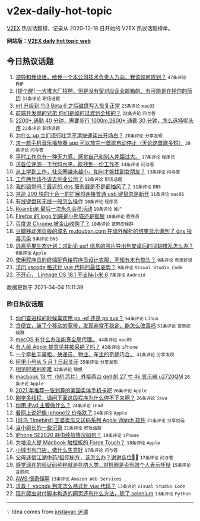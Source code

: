 # v2ex-daily-hot-topic

[V2EX](https://www.v2ex.com/) 热议话题榜，记录从 2020-12-18 日开始的 V2EX 热议话题榜单。

**网站版：[V2EX daily hot topic web](https://boojack.github.io/v2ex-daily-hot-topic-web/)**

## 今日热议话题

<!-- TODAY BEGIN -->

1. [领导和我谈话，给我一个本公司技术负责人方向，我该如何规划？](https://www.v2ex.com/t/767885) `47条评论` `PHP`
1. [[提个醒] 一大堆大厂招聘，但是没有留对应企业邮箱的，有可能是在捞你的简历](https://www.v2ex.com/t/767879) `33条评论` `职场话题`
1. [m1 升级到 11.3 Beta 6 之后磁盘写入恢复正常](https://www.v2ex.com/t/767897) `23条评论` `macOS`
1. [前端开发岗的兄弟 你们是如何过渡到全栈的？](https://www.v2ex.com/t/767877) `22条评论` `问与答`
1. [2200+,通勤 40 分钟，需要步行 1000m,2600+ 通勤 30 分钟，怎么选择呢头疼](https://www.v2ex.com/t/767890) `22条评论` `职场话题`
1. [为什么 up 主们流行吐字不清快速读出开场白？](https://www.v2ex.com/t/767902) `20条评论` `分享发现`
1. [求一款手机音乐播放器 app 可以放完一首歌自动停止（无论这首歌多短）](https://www.v2ex.com/t/767921) `20条评论` `问与答`
1. [平时工作总有一种无力感，感觉自己和别人差距过大。](https://www.v2ex.com/t/767938) `17条评论` `程序员`
1. [求各位评测一下代码水平，能找到一份工作不](https://www.v2ex.com/t/767953) `14条评论` `问与答`
1. [从上学到工作，社交圈越来越小，如何才能找到女朋友？](https://www.v2ex.com/t/767934) `13条评论` `问与答`
1. [工作两年该不该去创业公司？](https://www.v2ex.com/t/767915) `12条评论` `职场话题`
1. [我的错觉吗？最近的 dns 服务器是不是都抽风了？](https://www.v2ex.com/t/767930) `11条评论` `DNS`
1. [京造 200 块的十合一的扩展坞连接普通 usb 键鼠总是断开](https://www.v2ex.com/t/767920) `11条评论` `macOS`
1. [有线键盘转无线一般怎么操作](https://www.v2ex.com/t/767914) `10条评论` `程序员`
1. [RoamEdit 最后一次永久会员活动](https://www.v2ex.com/t/767894) `10条评论` `推广`
1. [Firefox 的 logo 到底是小熊猫还是狐狸](https://www.v2ex.com/t/767875) `10条评论` `程序员`
1. [百度说 Chrome 被金山收购了？](https://www.v2ex.com/t/767871) `10条评论` `宽带症候群`
1. [豆瓣移动网页版的域名 m.douban.com 在墙外解析的结果显示遭到了 dns 投毒污染](https://www.v2ex.com/t/767917) `9条评论` `DNS`
1. [逃离苹果生态计划：求助无 exif 信息的照片导出到安卓后时间轴错乱怎么办？](https://www.v2ex.com/t/767910) `9条评论` `Apple`
1. [使用程序员的终端配色给程序员设计衣服，不知有木有搞头？](https://www.v2ex.com/t/767878) `9条评论` `奇思妙想`
1. [求问 vscode 格式化 vue 代码的最佳姿势？](https://www.v2ex.com/t/767876) `9条评论` `Visual Studio Code`
1. [不开心， Lineage OS 18.1 不支持小米 6](https://www.v2ex.com/t/767945) `7条评论` `Android`

数据更新于 2021-04-04 11:11:39

<!-- TODAY END -->

### 昨日热议话题

<!-- YESTERDAY BEGIN -->

1. [你们查进程的时候喜欢用 ps -ef 还是 ps aux？](https://www.v2ex.com/t/767746) `54条评论` `Linux`
1. [贪便宜，装了个移动的宽带，发现非常不稳定，能怎么改善吗](https://www.v2ex.com/t/767800) `51条评论` `宽带症候群`
1. [macOS 有什么办法能真全局代理。](https://www.v2ex.com/t/767745) `44条评论` `macOS`
1. [有人给 Apple 提意见并被采纳了吗？](https://www.v2ex.com/t/767750) `42条评论` `iPhone`
1. [一个牵扯丰巢柜、快递员、物业、车主的奇葩巧合。](https://www.v2ex.com/t/767741) `41条评论` `分享发现`
1. [阿里小号从 5 月 1 日起关闭](https://www.v2ex.com/t/767780) `35条评论` `分享发现`
1. [相见时难别亦难](https://www.v2ex.com/t/767759) `32条评论` `随想`
1. [macbook 13 寸（M1 芯片）外接两台 dell 的 27 寸 4k 显示器 u2720QM](https://www.v2ex.com/t/767784) `26条评论` `Apple`
1. [2021 年推荐一张划算的美国实体手机卡吧](https://www.v2ex.com/t/767793) `26条评论` `Apple`
1. [刚学多线程，请问下面这段程序为什么停不下来啊？](https://www.v2ex.com/t/767839) `26条评论` `Java`
1. [你用 iPad 主要做什么？](https://www.v2ex.com/t/767856) `24条评论` `iPad`
1. [看网上说好像 iphone12 价格跌了](https://www.v2ex.com/t/767751) `24条评论` `Apple`
1. [[时鸟·Timebird] 王婆卖瓜又送码系列 Apple Watch 软件](https://www.v2ex.com/t/767788) `21条评论` `分享创造`
1. [当小组长的一些记录](https://www.v2ex.com/t/767732) `21条评论` `职场话题`
1. [iPhone SE2020 耗电续航情况如何？](https://www.v2ex.com/t/767729) `19条评论` `iPhone`
1. [为啥没人提 Macbook 触控板的 Force Touch？](https://www.v2ex.com/t/767864) `18条评论` `Apple`
1. [小城市有门店，做什么生意好](https://www.v2ex.com/t/767767) `17条评论` `问与答`
1. [父母迷信江湖中药/祖传秘方，该怎么办？谢谢各位🙏🙏](https://www.v2ex.com/t/767770) `17条评论` `问与答`
1. [感觉现在的验证码纯粹就是在防人类...对机器是否有效个人表示怀疑](https://www.v2ex.com/t/767833) `15条评论` `互联网`
1. [AWS 很奇怪啊](https://www.v2ex.com/t/767824) `13条评论` `Amazon Web Services`
1. [求救！ vscode 到底怎么格式化 vue 代码？](https://www.v2ex.com/t/767822) `13条评论` `Visual Studio Code`
1. [现在爬虫对付脚本构造的网页还有什么方法，除了 selenium](https://www.v2ex.com/t/767807) `13条评论` `Python`

<!-- YESTERDAY END -->

---

💡 Idea comes from [justjavac 迷渡](https://github.com/justjavac/)
